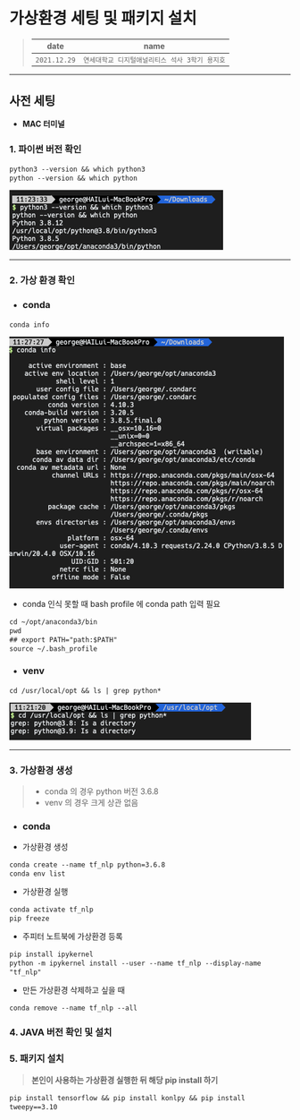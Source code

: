 # 가상환경 세팅 및 패키지 설치
>|date|name|
>| -----|----|
>|`2021.12.29` |`연세대학교 디지털애널리티스 석사 3학기 용지호` |

----
## 사전 세팅
- **MAC 터미널**
### 1. 파이썬 버전 확인
```angular2html
python3 --version && which python3
python --version && which python
```
![python version](img/python_version.png)

-----
 ### 2. 가상 환경 확인

- ### **conda**
```angular2html
conda info
```
![python version](img/conda_info.png)

- conda 인식 못할 때 bash profile 에 conda path 입력 필요
```angular2html
cd ~/opt/anaconda3/bin
pwd
## export PATH="path:$PATH"
source ~/.bash_profile
```

- ### **venv**

```angular2html
cd /usr/local/opt && ls | grep python*
```

![venv_python](img/venvpython.png)

----

### 3. 가상환경 생성
>- conda 의 경우 python 버전 3.6.8
>- venv 의 경우 크게 상관 없음

- ### **conda**
- 가상환경 생성 
```angular2html
conda create --name tf_nlp python=3.6.8 
conda env list
```


- 가상환경 실행
```angular2html
conda activate tf_nlp
pip freeze
```
- 주피터 노트북에 가상환경 등록
```angular2html
pip install ipykernel
python -m ipykernel install --user --name tf_nlp --display-name "tf_nlp"
```


- 만든 가상환경 삭제하고 싶을 때
```angular2html
conda remove --name tf_nlp --all
```

### 4. JAVA 버전 확인 및 설치

### 5. 패키지 설치
> **본인이 사용하는 가상환경 실행한 뒤 해당 pip install 하기**

```angular2html
pip install tensorflow && pip install konlpy && pip install tweepy==3.10

```